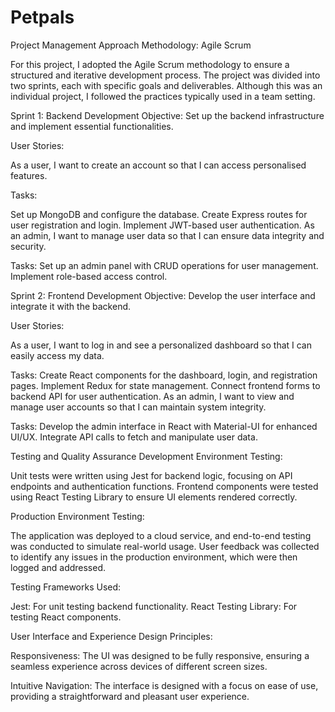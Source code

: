 # Petpals




Project Management Approach
Methodology: Agile Scrum

For this project, I adopted the Agile Scrum methodology to ensure a structured and iterative development process. The project was divided into two sprints, each with specific goals and deliverables. Although this was an individual project, I followed the practices typically used in a team setting.

Sprint 1: Backend Development
Objective: Set up the backend infrastructure and implement essential functionalities.

User Stories:

As a user, I want to create an account so that I can access personalised features.

Tasks:

Set up MongoDB and configure the database.
Create Express routes for user registration and login.
Implement JWT-based user authentication.
As an admin, I want to manage user data so that I can ensure data integrity and security.

Tasks:
Set up an admin panel with CRUD operations for user management.
Implement role-based access control.



Sprint 2: Frontend Development
Objective: Develop the user interface and integrate it with the backend.

User Stories:

As a user, I want to log in and see a personalized dashboard so that I can easily access my data.

Tasks:
Create React components for the dashboard, login, and registration pages.
Implement Redux for state management.
Connect frontend forms to backend API for user authentication.
As an admin, I want to view and manage user accounts so that I can maintain system integrity.

Tasks:
Develop the admin interface in React with Material-UI for enhanced UI/UX.
Integrate API calls to fetch and manipulate user data.







Testing and Quality Assurance
Development Environment Testing:

Unit tests were written using Jest for backend logic, focusing on API endpoints and authentication functions.
Frontend components were tested using React Testing Library to ensure UI elements rendered correctly.


Production Environment Testing:

The application was deployed to a cloud service, and end-to-end testing was conducted to simulate real-world usage.
User feedback was collected to identify any issues in the production environment, which were then logged and addressed.



Testing Frameworks Used:

Jest: For unit testing backend functionality.
React Testing Library: For testing React components.


User Interface and Experience
Design Principles:

Responsiveness: The UI was designed to be fully responsive, ensuring a seamless experience across devices of different screen sizes.

Intuitive Navigation: The interface is designed with a focus on ease of use, providing a straightforward and pleasant user experience.
